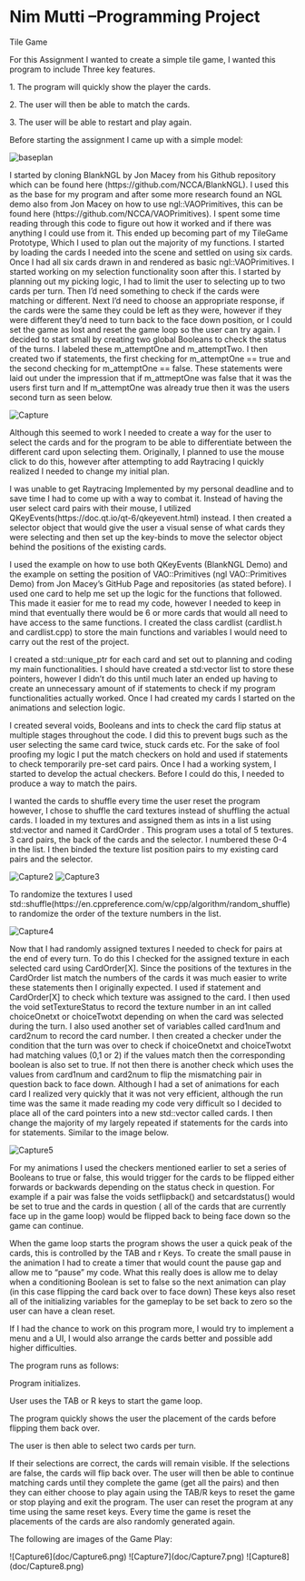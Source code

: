 # Nim Mutti –Programming Project

Tile Game

<p>For this Assignment I wanted to create a simple tile game, I wanted this program to include Three key features. </p>

<p>1.	The program will quickly show the player the cards.</p>
<p>2.	The user will then be able to match the cards.</p>
<p>3.	The user will be able to restart and play again.</p>

<p>Before starting the assignment I came up with a simple model:

![baseplan](doc/baseplan.png)

<p>I started by cloning BlankNGL by Jon Macey from his Github repository which can be found here (https://github.com/NCCA/BlankNGL). I used this as the base for my program and after some more research found an NGL demo also from Jon Macey on how to use ngl::VAOPrimitives, this can be found here (https://github.com/NCCA/VAOPrimitives). I spent some time reading through this code to figure out how it worked and if there was anything I could use from it. This ended up becoming part of my TileGame Prototype, Which I used to plan out the majority of my functions. I started by loading the cards I needed into the scene and settled on using six cards. Once I had all six cards drawn in and rendered as basic ngl::VAOPrimitives. I started working on my selection functionality soon after this. I started by planning out my picking logic, I had to limit the user to selecting up to two cards per turn. Then I’d need something to check if the cards were matching or different. Next I’d need to choose an appropriate response, if the cards were the same they could be left as they were, however if they were different they’d need to turn back to the face down position, or I could set the game as lost and reset the game loop so the user can try again. I decided to start small by creating two global Booleans to check the status of the turns. I labeled these m_attemptOne and m_attemptTwo. I then created two if statements, the first checking for m_attemptOne == true and the second checking for m_attemptOne == false. These statements were laid out under the impression that if m_attmeptOne was false that it was the users first turn and If m_attemptOne was already true then it was the users second turn as seen below.</p>

![Capture](doc/Capture.png)

<p>Although this seemed to work I needed to create a way for the user to select the cards and for the program to be able to differentiate between the different card upon selecting them. Originally, I planned to use the mouse click to do this, however after attempting to add Raytracing I quickly realized I needed to change my initial plan.</p>
<p>I was unable to get Raytracing Implemented by my personal deadline and to save time I had to come up with a way to combat it. Instead of having the user select card pairs with their mouse, I utilized QKeyEvents(https://doc.qt.io/qt-6/qkeyevent.html) instead. I then created a selector object that would give the user a visual sense of what cards they were selecting and then set up the key-binds to move the selector object behind the positions of the existing cards.</p>
<p>I used the example on how to use both QKeyEvents (BlankNGL Demo) and the example on setting the position of VAO::Primitives (ngl VAO::Primitives Demo) from Jon Macey’s GitHub Page and repositories (as stated before). I used one card to help me set up the logic for the functions that followed. This made it easier for me to read my code, however I needed to keep in mind that eventually there would be 6 or more cards that would all need to have access to the same functions. I created the class cardlist (cardlist.h and cardlist.cpp) to store the main functions and variables I would need to carry out the rest of the project. </p>
<p>I created a std::unique_ptr for each card and set out to planning and coding my main functionalities. I should have created a std:vector list to store these pointers, however I didn’t do this until much later an ended up having to create an unnecessary amount of if statements to check if my program functionalities actually worked. Once I had created my cards I started on the animations and selection logic. </p>
<p>I created several voids, Booleans and ints to check the card flip status at multiple stages throughout the code. I did this to prevent bugs such as the user selecting the same card twice, stuck cards etc. For the sake of fool proofing my logic I put the match checkers on hold and used if statements to check temporarily pre-set card pairs. Once I had a working system, I started to develop the actual checkers. Before I could do this, I needed to produce a way to match the pairs. </p>
<p>I wanted the cards to shuffle every time the user reset the program however, I chose to shuffle the card textures instead of shuffling the actual cards. I loaded in my textures and assigned them as ints in a list using std:vector and named it CardOrder  . This program uses a total of 5 textures. 3 card pairs, the back of the cards and the selector. I numbered these 0-4 in the list. I then binded the texture list position pairs to my existing card pairs and the selector. </p>

![Capture2](doc/Capture2.png)
![Capture3](doc/Capture3.png)

<p>To randomize the textures I used std::shuffle(https://en.cppreference.com/w/cpp/algorithm/random_shuffle) to randomize the order of the texture numbers in the list. </p>

![Capture4](doc/Capture4.png)

<p>Now that I had randomly assigned textures I needed to check for pairs at the end of every turn. To do this I checked for the assigned texture in each selected card using CardOrder[X]. Since the positions of the textures in the CardOrder list match the numbers of the cards it was much easier to write these statements then I originally expected. I used if statement and CardOrder[X] to check which texture was assigned to the card. I then used the void setTextureStatus to record the texture number in an int called choiceOnetxt or choiceTwotxt depending on when the card was selected during the turn. I also used another set of variables called card1num and card2num to record the card number. I then created a checker under the condition that the turn was over to check if choiceOnetxt and choiceTwotxt had matching values (0,1 or 2) if the values match then the corresponding boolean is also set to true. If not then there is another check which uses the values from card1num and card2num to flip the mismatching pair in question back to face down. Although I had a set of animations for each card I realized very quickly that it was not very efficient, although the run time was the same it made reading my code very difficult so I decided to place all of the card pointers into a new std::vector called cards. I then change the majority of my largely repeated if statements for the cards into for statements. Similar to the image below.</p>

![Capture5](doc/Capture5.png)

<p> For my animations I used the checkers mentioned earlier to set a series of Booleans to true or false, this would trigger for the cards to be flipped either forwards or backwards depending on the status check in question. For example if a pair was false the voids setflipback() and setcardstatus() would be set to true and the cards in question ( all of the cards that are currently face up in the game loop) would be flipped back to being face down so the game can continue. </p>

<p>When the game loop starts the program shows the user a quick peak of the cards, this is controlled by the TAB and r Keys. To create the small pause in the animation I had to create a timer that would count the pause gap and allow me to “pause” my code. What this really does is allow me to delay when a conditioning Boolean is set to false so the next animation can play (in this case flipping the card back over to face down) These keys also reset all of the initializing variables for the gameplay to be set back to zero so the user can have a clean reset. </p>
<p>If I had the chance to work on this program more, I would try to implement a menu and a UI, I would also arrange the cards better and possible add higher difficulties. </p>
<p>The program runs as follows:</p>
<p>Program initializes.</p>
<p>User uses the TAB or R keys to start the game loop.</p>
<p>The program quickly shows the user the placement of the cards before flipping them back over.</p>
<p>The user is then able to select two cards per turn. </p>
<p>If their selections are correct, the cards will remain visible. If the selections are false, the cards will flip back over. The user will then be able to continue matching cards until they complete the game (get all the pairs) and then they can either choose to play again using the TAB/R keys to reset the game or stop playing and exit the program. The user can reset the program at any time using the same reset keys. Every time the game is reset the placements of the cards are also randomly generated again.</p>
<p>The following are images of the Game Play:</p>
![Capture6](doc/Capture6.png)
![Capture7](doc/Capture7.png)
![Capture8](doc/Capture8.png)



